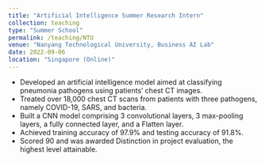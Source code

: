 ```yaml
---
title: "Artificial Intelligence Summer Research Intern"
collection: teaching
type: "Summer School"
permalink: /teaching/NTU
venue: "Nanyang Technological University, Business AI Lab"
date: 2022-09-06
location: "Singapore (Online)"
---
```


* Developed an artificial intelligence model aimed at classifying pneumonia pathogens using patients’ chest CT images.
* Treated over 18,000 chest CT scans from patients with three pathogens, namely COVID-19, SARS, and bacteria.
* Built a CNN model comprising 3 convolutional layers, 3 max-pooling layers, a fully connected layer, and a Flatten layer.
* Achieved training accuracy of 97.9% and testing accuracy of 91.8%.
* Scored 90 and was awarded Distinction in project evaluation, the highest level attainable.
